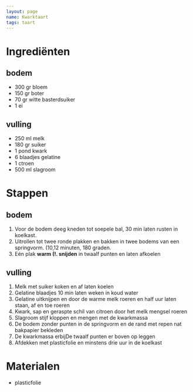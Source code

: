 ```yaml
---
layout: page
name: Kwarktaart
tags: taart
---
```


# Ingrediënten
## bodem
- 300 gr bloem
- 150 gr boter
- 70 gr witte basterdsuiker
- 1 ei
## vulling
 - 250 ml melk
 - 180 gr suiker
 - 1 pond kwark
 - 6 blaadjes gelatine
 - 1 ctroen
 - 500 ml slagroom

# Stappen
## bodem
1. Voor de bodem deeg kneden tot soepele bal, 30 min laten rusten in koelkast. 
2. Uitrollen tot twee ronde plakken en bakken in twee bodems van een springvorm. (10,12 minuten, 180 graden. 
3. Eén plak **warm (!. snijden** in twaalf punten en laten afkoelen

## vulling
1. Melk met suiker koken en af laten koelen
2. Gelatine blaadjes 10 min laten weken in koud water
3. Gelatine uitknijpen en door de warme melk roeren en half uur laten staan, af en toe roeren
4. Kwark, sap en geraspte schil van citroen door het melk mengsel roeren
5. Slagroom stijf kloppen en mengen met de kwarkmassa
6. De bodem zonder punten in de springvorm en de rand met repen nat bakpapier bekleden
7. De kwarkmassa erbijDe twaalf punten er boven op leggen
8. Afdekken met plasticfolie en minstens drie uur in de koelkast


# Materialen
- plasticfolie
